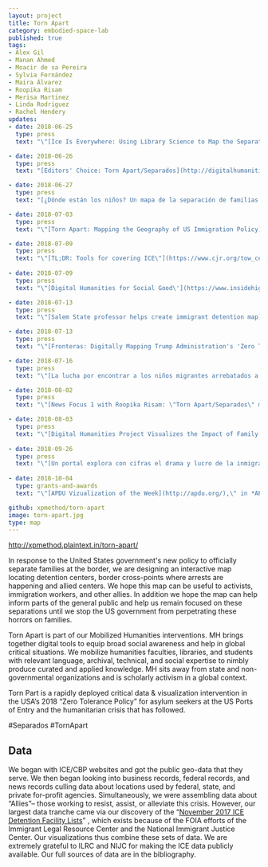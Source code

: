 ```yaml
---
layout: project
title: Torn Apart
category: embodied-space-lab
published: true
tags:
- Alex Gil
- Manan Ahmed
- Moacir de sa Pereira
- Sylvia Fernández
- Maira Álvarez
- Roopika Risam
- Merisa Martinez
- Linda Rodriguez
- Rachel Hendery
updates:
- date: 2018-06-25
  type: press
  text: "\"[Ice Is Everywhere: Using Library Science to Map the Separation Crisis](https://www.wired.com/story/ice-is-everywhere-using-library-science-to-map-child-separation/),\" in *WIRED* by Emily Dreyfuss."

- date: 2018-06-26
  type: press
  text: "[Editors' Choice: Torn Apart/Separados](http://digitalhumanitiesnow.org/2018/06/editors-choice-torn-apart-separados/) in *Digital Humanities Now* by Editors At-Large."

- date: 2018-06-27
  type: press
  text: "[¿Dónde están los niños? Un mapa de la separación de familias migrantes](http://www.eluniversal.com.mx/mundo/mapa-en-donde-estan-los-ninos-migrantes-separados-de-sus-familias) in *El Periódico* by Sylvia Fernández."

- date: 2018-07-03
  type: press
  text: "\"[Torn Apart: Mapping the Geography of US Immigration Policy](http://feministing.com/2018/07/03/torn-apart-mapping-the-geography-of-u-s-immigration-policy/),\" in *Feministing* by Jess Fournier."

- date: 2018-07-09
  type: press
  text: "\"[TL;DR: Tools for covering ICE\"](https://www.cjr.org/tow_center/tldr-ice-crushers.php) in *Columbia Journalism Review* by Sam Thielman."
  
- date: 2018-07-09
  type: press
  text: "\"[Digital Humanities for Social Good\'](https://www.insidehighered.com/news/2018/07/09/when-digital-humanities-meets-activism),\" in *Inside Higher Education* by Lindsay McKenzie."

- date: 2018-07-13
  type: press
  text: "\"[Salem State professor helps create immigrant detention map](http://www.salemnews.com/news/local_news/salem-state-professor-helps-create-immigrant-detention-map/article_c24baed6-b0d8-59fb-9c38-386b09824616.html),\" in *The Salem News* by Dustin Luca (picked up by AP)."

- date: 2018-07-13
  type: press
  text: "\"[Fronteras: Digitally Mapping Trump Administration's 'Zero Tolerance' Policy](http://www.tpr.org/post/fronteras-digitally-mapping-trump-administrations-zero-tolerance-policy),\" in *All Things Considered* by Norma Martinez."

- date: 2018-07-16
  type: press
  text: "\"[La lucha por encontrar a los niños migrantes arrebatados a sus padres](http://www.jornada.com.mx/sin-fronteras/2018/06/26/la-lucha-por-encontrar-a-los-ninos-migrantes-arrebatados-a-sus-padres-2993.html),\" in *La Jornada* by Redacción Sin Fronteras."

- date: 2018-08-02
  type: press
  text: "\"[News Focus 1 with Roopika Risam: \"Torn Apart/Separados\" mapping project for Separated families](https://player.fm/series/tbs-efm-this-morning-1273459/ep-0801-news-focus-1-with-roopika-risam-torn-apartseparados-mapping-project-for-separated-families),\" in *This Morning* by Alex Jensenn."

- date: 2018-08-03
  type: press
  text: "\"[Digital Humanities Project Visualizes the Impact of Family Separations](https://www.libraryjournal.com/?detailStory=180803-Digital-Humanities-Project-Visualizes-the-Impact-of-Family-Separations),\" in *Library Journal* by Lisa Peet."
  
- date: 2018-09-26
  type: press
  text: "\"[Un portal explora con cifras el drama y lucro de la inmigración en el país](https://www.efe.com/efe/america/sociedad/un-portal-explora-con-cifras-el-drama-y-lucro-de-la-inmigracion-en-pais/20000013-3761457#),\" in *Library Journal* by Lisa Peet."
  
- date: 2018-10-04
  type: grants-and-awards
  text: "\"[APDU Vizualization of the Week](http://apdu.org/),\" in *APDU Weekly* - October 4, 2018."

github: xpmethod/torn-apart
image: torn-apart.jpg
type: map
---
```


<http://xpmethod.plaintext.in/torn-apart/>

In response to the United States government's new policy to officially separate families at the border, we are designing an interactive map locating detention centers, border cross-points where arrests are happening and allied centers. We hope this map can be useful to activists, immigration workers, and other allies. In addition we hope the map can help inform parts of the general public and help us remain focused on these separations until we stop the US government from perpetrating these horrors on families.

Torn Apart is part of our Mobilized Humanities interventions. MH brings together digital tools to equip broad social awareness and help in global critical situations. We mobilize humanities faculties, libraries, and students with relevant language, archival, technical, and social expertise to nimbly produce curated and applied knowledge. MH sits away from state and non-governmental organizations and is scholarly activism in a global context.

Torn Part is a rapidly deployed critical data & visualization intervention in the USA’s 2018 “Zero Tolerance Policy” for asylum seekers at the US Ports of Entry and the humanitarian crisis that has followed.

\#Separados \#TornApart

## Data

We began with ICE/CBP websites and got the public geo-data that they serve. We then began looking into business records, federal records, and news records culling data about locations used by federal, state, and private for-profit agencies. Simultaneously, we were assembling data about “Allies”– those working to resist, assist, or alleviate this crisis. However, our largest data tranche came via our discovery of the “[November 2017 ICE Detention Facility Lists][1]” , which exists because of the FOIA efforts of the Immigrant Legal Resource Center and the National Immigrant Justice Center. Our visualizations thus combine these sets of data. We are extremely grateful to ILRC and NIJC for making the ICE data publicly available. Our full sources of data are in the bibliography.

[1]: https://immigrantjustice.org/staff/blog/ice-released-its-most-comprehensive-immigration-detention-data-yet
